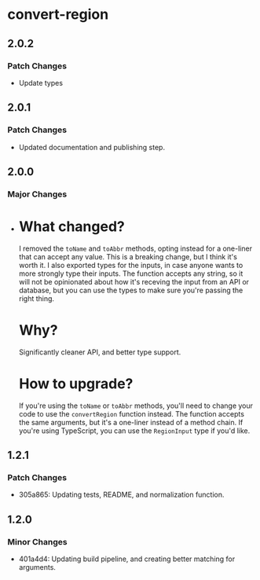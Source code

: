 # convert-region

## 2.0.2

### Patch Changes

- Update types

## 2.0.1

### Patch Changes

- Updated documentation and publishing step.

## 2.0.0

### Major Changes

- # What changed?

  I removed the `toName` and `toAbbr` methods, opting instead for a one-liner that can accept any value. This is a breaking change, but I think it's worth it. I also exported types for the inputs, in case anyone wants to more strongly type their inputs. The function accepts any string, so it will not be opinionated about how it's receving the input from an API or database, but you can use the types to make sure you're passing the right thing.

  # Why?

  Significantly cleaner API, and better type support.

  # How to upgrade?

  If you're using the `toName` or `toAbbr` methods, you'll need to change your code to use the `convertRegion` function instead. The function accepts the same arguments, but it's a one-liner instead of a method chain. If you're using TypeScript, you can use the `RegionInput` type if you'd like.

## 1.2.1

### Patch Changes

- 305a865: Updating tests, README, and normalization function.

## 1.2.0

### Minor Changes

- 401a4d4: Updating build pipeline, and creating better matching for arguments.
